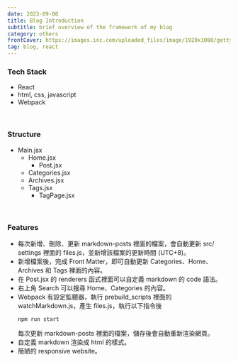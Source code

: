 ```yaml
---
date: 2023-09-08
title: Blog Introduction
subtitle: brief overview of the framework of my blog
category: others
frontCover: https://images.inc.com/uploaded_files/image/1920x1080/getty_503426092_342208.jpg
tag: blog, react
---
```


### Tech Stack
- React
- html, css, javascript
- Webpack

<br>

### Structure
- Main.jsx
  - Home.jsx
    - Post.jsx
  - Categories.jsx
  - Archives.jsx
  - Tags.jsx
    - TagPage.jsx

<br>

### Features
- 每次新增、刪除、更新 markdown-posts 裡面的檔案，會自動更新 src/ settings 裡面的 files.js，並新增該檔案的更新時間 (UTC+8)。
- 新增檔案後，完成 Front Matter，即可自動更新 Categories、Home、Archives 和 Tags 裡面的內容。
- 在 Post.jsx 的 renderers 函式裡面可以自定義 markdown 的 code 語法。
- 右上角 Search 可以搜尋 Home、Categories 的內容。
- Webpack 有設定監聽器，執行 prebuild_scripts 裡面的 watchMarkdown.js，產生 files.js，執行以下指令後 
    ```
    npm run start
    ``` 
    每次更新 markdown-posts 裡面的檔案，儲存後會自動重新渲染網頁。
- 自定義 markdown 渲染成 html 的樣式。
- 簡陋的 responsive website。
